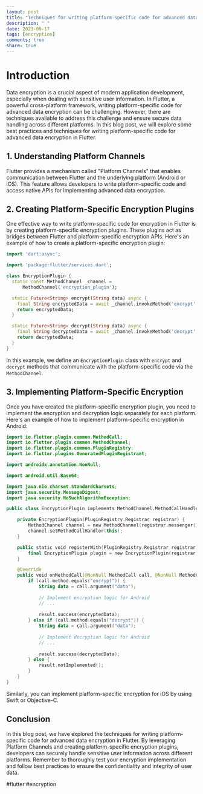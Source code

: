 ```yaml
---
layout: post
title: "Techniques for writing platform-specific code for advanced data encryption in Flutter."
description: " "
date: 2023-09-17
tags: [encryption]
comments: true
share: true
---
```


# Introduction

Data encryption is a crucial aspect of modern application development, especially when dealing with sensitive user information. In Flutter, a powerful cross-platform framework, writing platform-specific code for advanced data encryption can be challenging. However, there are techniques available to address this challenge and ensure secure data handling across different platforms. In this blog post, we will explore some best practices and techniques for writing platform-specific code for advanced data encryption in Flutter.

## 1. Understanding Platform Channels

Flutter provides a mechanism called "Platform Channels" that enables communication between Flutter and the underlying platform (Android or iOS). This feature allows developers to write platform-specific code and access native APIs for implementing advanced data encryption.

## 2. Creating Platform-Specific Encryption Plugins

One effective way to write platform-specific code for encryption in Flutter is by creating platform-specific encryption plugins. These plugins act as bridges between Flutter and platform-specific encryption APIs. Here's an example of how to create a platform-specific encryption plugin:

```dart
import 'dart:async';

import 'package:flutter/services.dart';

class EncryptionPlugin {
  static const MethodChannel _channel =
      MethodChannel('encryption_plugin');

  static Future<String> encrypt(String data) async {
    final String encryptedData = await _channel.invokeMethod('encrypt', {'data': data});
    return encryptedData;
  }

  static Future<String> decrypt(String data) async {
    final String decryptedData = await _channel.invokeMethod('decrypt', {'data': data});
    return decryptedData;
  }
}
```

In this example, we define an `EncryptionPlugin` class with `encrypt` and `decrypt` methods that communicate with the platform-specific code via the `MethodChannel`.

## 3. Implementing Platform-Specific Encryption

Once you have created the platform-specific encryption plugin, you need to implement the encryption and decryption logic separately for each platform. Here's an example of how to implement platform-specific encryption in Android:

```kotlin
import io.flutter.plugin.common.MethodCall;
import io.flutter.plugin.common.MethodChannel;
import io.flutter.plugin.common.PluginRegistry;
import io.flutter.plugins.GeneratedPluginRegistrant;

import androidx.annotation.NonNull;

import android.util.Base64;

import java.nio.charset.StandardCharsets;
import java.security.MessageDigest;
import java.security.NoSuchAlgorithmException;

public class EncryptionPlugin implements MethodChannel.MethodCallHandler {

    private EncryptionPlugin(PluginRegistry.Registrar registrar) {
        MethodChannel channel = new MethodChannel(registrar.messenger(), "encryption_plugin");
        channel.setMethodCallHandler(this);
    }

    public static void registerWith(PluginRegistry.Registrar registrar) {
        final EncryptionPlugin plugin = new EncryptionPlugin(registrar);
    }

    @Override
    public void onMethodCall(@NonNull MethodCall call, @NonNull MethodChannel.Result result) {
        if (call.method.equals("encrypt")) {
            String data = call.argument("data");
            
            // Implement encryption logic for Android
            // ...
            
            result.success(encryptedData);
        } else if (call.method.equals("decrypt")) {
            String data = call.argument("data");
            
            // Implement decryption logic for Android
            // ...
            
            result.success(decryptedData);
        } else {
            result.notImplemented();
        }
    }
}
```

Similarly, you can implement platform-specific encryption for iOS by using Swift or Objective-C.

## Conclusion

In this blog post, we have explored the techniques for writing platform-specific code for advanced data encryption in Flutter. By leveraging Platform Channels and creating platform-specific encryption plugins, developers can securely handle sensitive user information across different platforms. Remember to thoroughly test your encryption implementation and follow best practices to ensure the confidentiality and integrity of user data.

#flutter #encryption